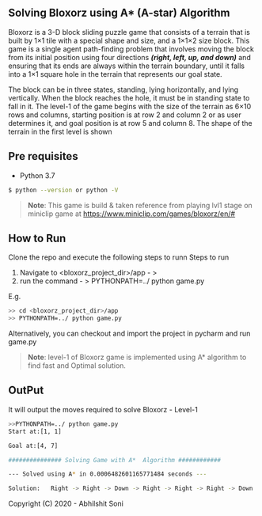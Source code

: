 ## Solving Bloxorz using A* (A-star) Algorithm

Bloxorz is a 3-D block sliding puzzle game that consists of a terrain that is built
by 1×1 tile with a special shape and size, and a 1×1×2 size block. This game is a
single agent path-finding problem that involves moving the block from its initial
position using four directions **_(right, left, up, and down)_** and ensuring that its ends
are always within the terrain boundary, until it falls into a 1×1 square hole in the
terrain that represents our goal state.

The block can be in three states, standing, lying horizontally, and lying
vertically. When the block reaches the hole, it must be in standing state to fall in it.
The level-1 of the game begins with the size of the terrain as 6×10 rows and
columns, starting position is at row 2 and column 2 or as user determines it, and
goal position is at row 5 and column 8. The shape of the terrain in the first level is
shown 
## Pre requisites

- Python 3.7
```bash
$ python --version or python -V
```

> **Note**: This game is build & taken reference from playing lvl1 stage on miniclip 
>game at
https://www.miniclip.com/games/bloxorz/en/#
>
## How to Run
Clone the repo and execute the following steps to runn
Steps to run
1. Navigate to <bloxorz_project_dir>/app   - >    
2. run the command   - >    PYTHONPATH=../ python game.py

  E.g.
```bash
>> cd <bloxorz_project_dir>/app
>> PYTHONPATH=../ python game.py
```
Alternatively, you can checkout and import the project in pycharm and run game.py

> **Note**: level-1 of Bloxorz game is implemented using A* algorithm to find fast and Optimal solution.

## OutPut
It will output the moves required to solve Bloxorz - Level-1

```bash
>>PYTHONPATH=../ python game.py
Start at:[1, 1]

Goal at:[4, 7]

############### Solving Game with A*  Algorithm ############

--- Solved using A* in 0.0006482601165771484 seconds ---

Solution:   Right -> Right -> Down -> Right -> Right -> Right -> Down 
```
Copyright (C) 2020 - Abhilshit Soni 
